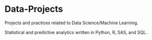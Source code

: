 # Data-Projects
Projects and practices related to Data Science/Machine Learning.

Statistical and predictive analytics written in Python, R, SAS, and SQL.